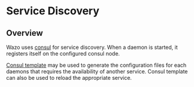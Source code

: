 # Service Discovery

## Overview

Wazo uses [consul](https://consul.io) for service discovery. When a
daemon is started, it registers itself on the configured consul node.

[Consul template](https://github.com/hashicorp/consul-template) may be
used to generate the configuration files for each daemons that requires
the availability of another service. Consul template can also be used to
reload the appropriate service.
